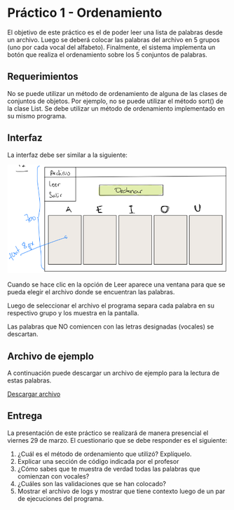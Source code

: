 # Práctico 1 - Ordenamiento

El objetivo de este práctico es el de poder leer una lista
de palabras desde un archivo. Luego se deberá colocar las 
palabras del archivo en 5 grupos (uno por cada vocal del 
alfabeto). Finalmente, el sistema implementa un botón 
que realiza el ordenamiento sobre los 5 conjuntos de 
palabras.

## Requerimientos

No se puede utilizar un método de ordenamiento de alguna
de las clases de conjuntos de objetos. Por ejemplo, no 
se puede utilizar el método sort() de la clase List. Se debe
utilizar un método de ordenamiento implementado en su 
mismo programa.

## Interfaz

La interfaz debe ser similar a la siguiente:

![Interfaz](./interfaz.png)

Cuando se hace clic en la opción de Leer aparece una
ventana para que se pueda elegir el archivo donde se 
encuentran las palabras.

Luego de seleccionar el archivo el programa separa
cada palabra en su respectivo grupo y los muestra en
la pantalla.

Las palabras que NO comiencen con las letras designadas
(vocales) se descartan.

## Archivo de ejemplo

A continuación puede descargar un archivo de ejemplo 
para la lectura de estas palabras.

[Descargar archivo](./palabras.txt)

## Entrega

La presentación de este práctico se realizará de manera
presencial el viernes 29 de marzo. El cuestionario que se
debe responder es el siguiente:

1. ¿Cuál es el método de ordenamiento que utilizó? Explíquelo.
2. Explicar una sección de código indicada por el profesor
3. ¿Cómo sabes que te muestra de verdad todas las palabras
que comienzan con vocales?
4. ¿Cuáles son las validaciones que se han colocado?
5. Mostrar el archivo de logs y mostrar que tiene contexto
luego de un par de ejecuciones del programa.

